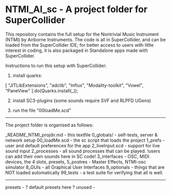# NTMI_AI_sc - A project folder for SuperCollider

This repository contains the full setup for the Nontrivial Music Instrument (NTMI) by Airborne Instruments. The code is all in SuperCollider, and can be loaded from the SuperCollider IDE; for better access to users with little interest in coding, it is also packaged in Standalone apps made with SuperCollider.

Instructions to run this setup with SuperCollider:

1. install quarks:

[ "JITLibExtensions", "adclib", "Influx", "Modality-toolkit", "Vowel", "PaneView" ].do(Quarks.install(_));

2. install SC3-plugins (some sounds require SVF and RLPFD UGens)

3. run the file "00loadMe.scd"


--- 
The project folder is organised as follows: 

_README_NTMI_projdir.md - this textfile
0_globals/				- self-tests, server & network setup
00_loadMe.scd			- the sc script that loads the project
1_prefs					- user and default preferences for the app
2_liveInput.scd			- support for live sound input
2_processes				- all sound processes that can be played.
						!users can add their own sounds here in SC code!
3_interfaces			- OSC, MIDI devices, the 4 slots, presets, 
5_postres				- Master Effects, NTMI-osc simulator
8_GUIs					- all Graphical User Interfaces 
9_optionals				- things that are NOT loaded automatically
99_tests				- a test suite for verifying that all is well.

---
presets					- ? default presets here ?
unused					- 
